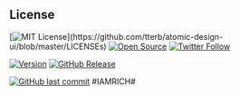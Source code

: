 ## License
[![MIT License](https://img.shields.io/apm/l/atomic-design-ui.svg?)](https://github.com/tterb/atomic-design-ui/blob/master/LICENSEs)
[![Open Source](https://badges.frapsoft.com/os/v1/open-source.svg?v=103)](https://opensource.org/)
[![Twitter Follow](https://img.shields.io/twitter/follow/bstevensondev.svg?style=social)](https://twitter.com/bstevensondev)

[![Version](https://badge.fury.io/gh/tterb%2FHyde.svg)](https://badge.fury.io/gh/tterb%2FHyde)
[![GitHub Release](https://img.shields.io/github/release/tterb/PlayMusic.svg?style=flat)]()


[![GitHub last commit](https://img.shields.io/github/last-commit/google/skia.svg?style=flat)]()
#IAMRICH#


